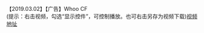 【2019.03.02】【广告】Whoo CF         
(提示：右击视频，勾选“显示控件”，可控制播放。也可右击另存为视频下载)[视频地址](https://video.h5.weibo.cn/1034:4345473599737023/4345473802122728)
